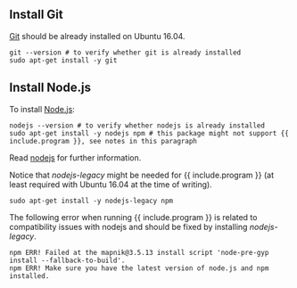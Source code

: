 ## Install Git

[Git](https://git-scm.com/) should be already installed on Ubuntu 16.04.

    git --version # to verify whether git is already installed
    sudo apt-get install -y git

## Install Node.js

To install [Node.js](https://nodejs.org/en/):

    nodejs --version # to verify whether nodejs is already installed
    sudo apt-get install -y nodejs npm # this package might not support {{ include.program }}, see notes in this paragraph

Read [nodejs](https://nodejs.org/en/download/) for further information.

Notice that *nodejs-legacy* might be needed for {{ include.program }} (at least required with Ubuntu 16.04 at the time of writing).

```
sudo apt-get install -y nodejs-legacy npm
```

The following error when running {{ include.program }} is related to compatibility issues with nodejs and should be fixed by installing *nodejs-legacy*.

```
npm ERR! Failed at the mapnik@3.5.13 install script 'node-pre-gyp install --fallback-to-build'.
npm ERR! Make sure you have the latest version of node.js and npm installed.
```